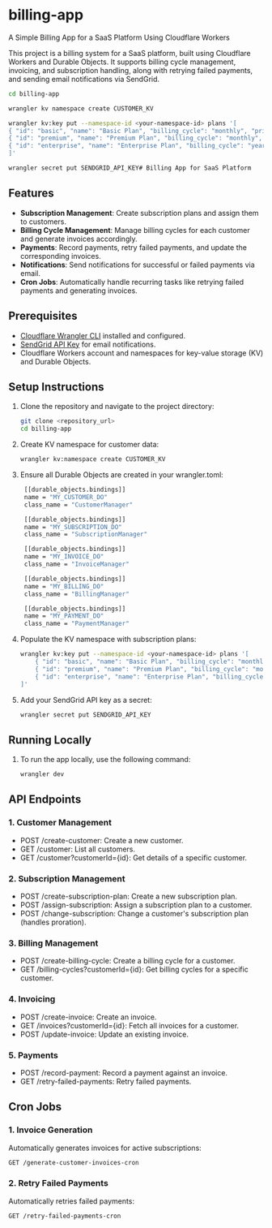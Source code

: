 # billing-app

A Simple Billing App for a SaaS Platform Using Cloudflare Workers

This project is a billing system for a SaaS platform, built using Cloudflare Workers and Durable Objects. It supports billing cycle management, invoicing, and subscription handling, along with retrying failed payments, and sending email notifications via SendGrid.

```bash
cd billing-app
```

```bash
wrangler kv namespace create CUSTOMER_KV
```

```bash
wrangler kv:key put --namespace-id <your-namespace-id> plans '[
{ "id": "basic", "name": "Basic Plan", "billing_cycle": "monthly", "price": 10, "status": "active" },
{ "id": "premium", "name": "Premium Plan", "billing_cycle": "monthly", "price": 20, "status": "active" },
{ "id": "enterprise", "name": "Enterprise Plan", "billing_cycle": "yearly", "price": 50, "status": "active" }
]'
```

```bash
wrangler secret put SENDGRID_API_KEY# Billing App for SaaS Platform
```

## Features

- **Subscription Management**: Create subscription plans and assign them to customers.
- **Billing Cycle Management**: Manage billing cycles for each customer and generate invoices accordingly.
- **Payments**: Record payments, retry failed payments, and update the corresponding invoices.
- **Notifications**: Send notifications for successful or failed payments via email.
- **Cron Jobs**: Automatically handle recurring tasks like retrying failed payments and generating invoices.

## Prerequisites

- [Cloudflare Wrangler CLI](https://developers.cloudflare.com/workers/cli-wrangler/install-update) installed and configured.
- [SendGrid API Key](https://sendgrid.com/) for email notifications.
- Cloudflare Workers account and namespaces for key-value storage (KV) and Durable Objects.

## Setup Instructions

1. Clone the repository and navigate to the project directory:

   ```bash
   git clone <repository_url>
   cd billing-app
   ```

2. Create KV namespace for customer data:

   ```bash
   wrangler kv:namespace create CUSTOMER_KV
   ```

3. Ensure all Durable Objects are created in your wrangler.toml:

   ```bash
    [[durable_objects.bindings]]
    name = "MY_CUSTOMER_DO"
    class_name = "CustomerManager"

    [[durable_objects.bindings]]
    name = "MY_SUBSCRIPTION_DO"
    class_name = "SubscriptionManager"

    [[durable_objects.bindings]]
    name = "MY_INVOICE_DO"
    class_name = "InvoiceManager"

    [[durable_objects.bindings]]
    name = "MY_BILLING_DO"
    class_name = "BillingManager"

    [[durable_objects.bindings]]
    name = "MY_PAYMENT_DO"
    class_name = "PaymentManager"
   ```

4. Populate the KV namespace with subscription plans:

   ```bash
   wrangler kv:key put --namespace-id <your-namespace-id> plans '[
       { "id": "basic", "name": "Basic Plan", "billing_cycle": "monthly", "price": 10, "status": "active" },
       { "id": "premium", "name": "Premium Plan", "billing_cycle": "monthly", "price": 20, "status": "active" },
       { "id": "enterprise", "name": "Enterprise Plan", "billing_cycle": "yearly", "price": 50, "status": "active" }
   ]'
   ```

5. Add your SendGrid API key as a secret:
   ```bash
   wrangler secret put SENDGRID_API_KEY
   ```

## Running Locally

1. To run the app locally, use the following command:
   ```bash
   wrangler dev
   ```

## API Endpoints

### 1\. Customer Management

- POST /create-customer: Create a new customer.
- GET /customer: List all customers.
- GET /customer?customerId={id}: Get details of a specific customer.

### 2\. Subscription Management

- POST /create-subscription-plan: Create a new subscription plan.
- POST /assign-subscription: Assign a subscription plan to a customer.
- POST /change-subscription: Change a customer's subscription plan (handles proration).

### 3\. Billing Management

- POST /create-billing-cycle: Create a billing cycle for a customer.
- GET /billing-cycles?customerId={id}: Get billing cycles for a specific customer.

### 4\. Invoicing

- POST /create-invoice: Create an invoice.
- GET /invoices?customerId={id}: Fetch all invoices for a customer.
- POST /update-invoice: Update an existing invoice.

### 5\. Payments

- POST /record-payment: Record a payment against an invoice.
- GET /retry-failed-payments: Retry failed payments.

## Cron Jobs

### 1\. Invoice Generation

Automatically generates invoices for active subscriptions:

```bash
GET /generate-customer-invoices-cron
```

### 2\. Retry Failed Payments

Automatically retries failed payments:

```bash
GET /retry-failed-payments-cron
```
